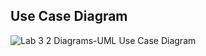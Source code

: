 ## Use Case Diagram

![Lab 3 2  Diagrams-UML Use Case Diagram](https://user-images.githubusercontent.com/69918609/134770611-fb37f6cf-0597-4544-992b-d9e547ab09ad.jpg)
<!-- <img src="https://user-images.githubusercontent.com/69918609/134770611-fb37f6cf-0597-4544-992b-d9e547ab09ad.jpg" width=500 height=500>> -->
